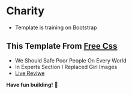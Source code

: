 # Charity
- Template is training on Bootstrap

## This Template From [Free Css](https://www.free-css.com/free-css-templates) 
- We Should Safe Poor People On Every World
- In Experts Section I Replaced Girl Images 
- [Live Reviwe](https://raw.githack.com/sonsalem/Charity/main/Charity.html)

**Have fun building!** 🚀
